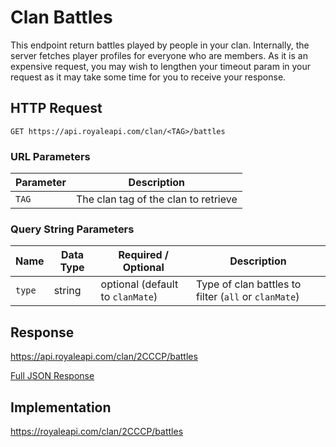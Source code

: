 # Clan Battles

This endpoint return battles played by people in your clan. Internally, the server fetches player profiles for everyone who are members. As it is an expensive request, you may wish to lengthen your timeout param in your request as it may take some time for you to receive your response.

## HTTP Request

`GET https://api.royaleapi.com/clan/<TAG>/battles`

### URL Parameters

Parameter | Description
--- | ---
`TAG` | The clan tag of the clan to retrieve

### Query String Parameters

Name | Data Type | Required / Optional | Description
--- | --- | --- | ---
`type` | string | optional (default to `clanMate`) | Type of clan battles to filter (`all` or `clanMate`)

## Response

https://api.royaleapi.com/clan/2CCCP/battles

<a href="/json/clan_battles_2CCCP.json">Full JSON Response</a>

## Implementation

https://royaleapi.com/clan/2CCCP/battles
